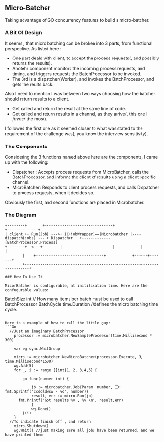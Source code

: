 ## Micro-Batcher

Taking advantage of GO concurrency features to build a micro-batcher.


### A Bit Of Design

It seems , that micro batching can be broken into 3 parts, from functional perspective. As listed here :

* One part deals with client, to accept the process requests(, and possibly returns the results).
* Anotehr component monitors the incoming process requests, and timing, and triggers  requests the BatchProcessor to be invoked.
* The 3rd is a dispatcher(Worker), and invokes the BatchProcessor, and gets the reults back.

Also I need to mention I was between two ways choosing how the batcher should return results to a client.

* Get called and return the result at the same line of code.
* Get called and return results in a channel, as they arrive(, this one I *favour* the most).

I followed the first one as it seemed closer to what was stated to the requirement of the challenge was(, you know the interview sensitivity). 

### The Compenents
Considering the 3 functions named above here are the components, I came up with the following:

* Dispatcher : Accepts process requests from MicroBatcher, calls the BatchProcessor, and informs the client of results using a client specific channel.
* MicroBatcher: Responds to client process requests, and calls Dispatcher to process requests, when it decides so.

Obviously the first, and second functions are placed in Microbatcher.
### The Diagram
```console				
+--------+		 +-------------------------------+     		          +--------------+
| client +- Run(Job) --->+ IC(jobWrapper)==|Microbatcher |---- dispatch(jobs) --- + Dispatcher   +------------- [BatchProcessor.Process]
+--------+  <---+        |	             		 |			  |              | 
		|	 +-------------------------------+			  +------+-------+
		+------------------------------------------------------------------------+	      								
			      
### How To Use It

MicorBatcher is configurable, at initilisation time. Here are the confugurable values:
```
BatchSize int // How many items ber batch must be used to call BatchProcessor
BatchCycle time.Duration //defines the micro batching time cycle.
```

Here is a example of how to call the little guy:
```Go
  //Just an imaginary BatchProcessor
	processor := microbatcher.NewSampleProceesor(time.Millisecond * 300)

	var wg sync.WaitGroup

	micro := microbatcher.NewMicroBatcher(processor.Execute, 3, time.Millisecond*1500)
	wg.Add(5)
	for _, i := range []int{1, 2, 3,4,5} {

		go func(number int) {

			jb := microbatcher.Job{Param: number, ID: fmt.Sprintf("ccddldwsw - %d", number)}
			result, err := micro.Run(jb)
      fmt.Printf("Got results %v , %v \n", result,err)
			}
			wg.Done()
		}(i)
	}
  //To indicate finish off , and return
	micro.Shutdown()
	wg.Wait() //just making sure all jobs have been returned, and we have printed them

```


